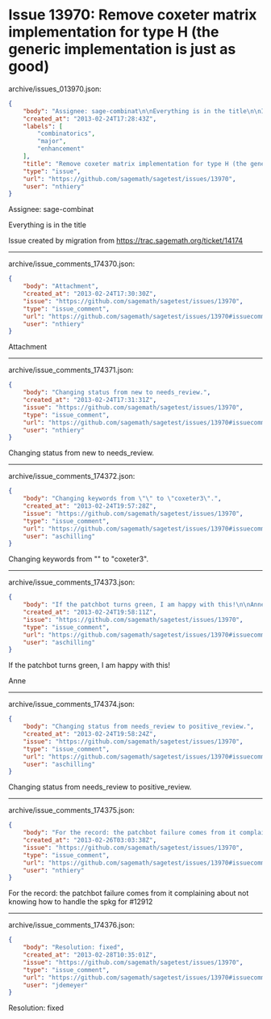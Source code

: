 # Issue 13970: Remove coxeter matrix implementation for type H (the generic implementation is just as good)

archive/issues_013970.json:
```json
{
    "body": "Assignee: sage-combinat\n\nEverything is in the title\n\nIssue created by migration from https://trac.sagemath.org/ticket/14174\n\n",
    "created_at": "2013-02-24T17:28:43Z",
    "labels": [
        "combinatorics",
        "major",
        "enhancement"
    ],
    "title": "Remove coxeter matrix implementation for type H (the generic implementation is just as good)",
    "type": "issue",
    "url": "https://github.com/sagemath/sagetest/issues/13970",
    "user": "nthiery"
}
```
Assignee: sage-combinat

Everything is in the title

Issue created by migration from https://trac.sagemath.org/ticket/14174





---

archive/issue_comments_174370.json:
```json
{
    "body": "Attachment",
    "created_at": "2013-02-24T17:30:30Z",
    "issue": "https://github.com/sagemath/sagetest/issues/13970",
    "type": "issue_comment",
    "url": "https://github.com/sagemath/sagetest/issues/13970#issuecomment-174370",
    "user": "nthiery"
}
```

Attachment



---

archive/issue_comments_174371.json:
```json
{
    "body": "Changing status from new to needs_review.",
    "created_at": "2013-02-24T17:31:31Z",
    "issue": "https://github.com/sagemath/sagetest/issues/13970",
    "type": "issue_comment",
    "url": "https://github.com/sagemath/sagetest/issues/13970#issuecomment-174371",
    "user": "nthiery"
}
```

Changing status from new to needs_review.



---

archive/issue_comments_174372.json:
```json
{
    "body": "Changing keywords from \"\" to \"coxeter3\".",
    "created_at": "2013-02-24T19:57:28Z",
    "issue": "https://github.com/sagemath/sagetest/issues/13970",
    "type": "issue_comment",
    "url": "https://github.com/sagemath/sagetest/issues/13970#issuecomment-174372",
    "user": "aschilling"
}
```

Changing keywords from "" to "coxeter3".



---

archive/issue_comments_174373.json:
```json
{
    "body": "If the patchbot turns green, I am happy with this!\n\nAnne",
    "created_at": "2013-02-24T19:58:11Z",
    "issue": "https://github.com/sagemath/sagetest/issues/13970",
    "type": "issue_comment",
    "url": "https://github.com/sagemath/sagetest/issues/13970#issuecomment-174373",
    "user": "aschilling"
}
```

If the patchbot turns green, I am happy with this!

Anne



---

archive/issue_comments_174374.json:
```json
{
    "body": "Changing status from needs_review to positive_review.",
    "created_at": "2013-02-24T19:58:24Z",
    "issue": "https://github.com/sagemath/sagetest/issues/13970",
    "type": "issue_comment",
    "url": "https://github.com/sagemath/sagetest/issues/13970#issuecomment-174374",
    "user": "aschilling"
}
```

Changing status from needs_review to positive_review.



---

archive/issue_comments_174375.json:
```json
{
    "body": "For the record: the patchbot failure comes from it complaining about not knowing how to handle the spkg for #12912",
    "created_at": "2013-02-26T03:03:38Z",
    "issue": "https://github.com/sagemath/sagetest/issues/13970",
    "type": "issue_comment",
    "url": "https://github.com/sagemath/sagetest/issues/13970#issuecomment-174375",
    "user": "nthiery"
}
```

For the record: the patchbot failure comes from it complaining about not knowing how to handle the spkg for #12912



---

archive/issue_comments_174376.json:
```json
{
    "body": "Resolution: fixed",
    "created_at": "2013-02-28T10:35:01Z",
    "issue": "https://github.com/sagemath/sagetest/issues/13970",
    "type": "issue_comment",
    "url": "https://github.com/sagemath/sagetest/issues/13970#issuecomment-174376",
    "user": "jdemeyer"
}
```

Resolution: fixed
